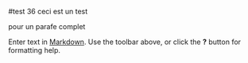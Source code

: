 #test 36
ceci est un test 

pour un parafe complet

Enter text in [Markdown](http://daringfireball.net/projects/markdown/). Use the toolbar above, or click the **?** button for formatting help.
